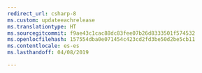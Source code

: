 ```yaml
---
redirect_url: csharp-8
ms.custom: updateeachrelease
ms.translationtype: HT
ms.sourcegitcommit: f9ae43c1cac88dc83fee07b26d8333501f574532
ms.openlocfilehash: 157554dba0e071454c423cd2fd3be50d2be5cb11
ms.contentlocale: es-es
ms.lasthandoff: 04/08/2019

---
```


